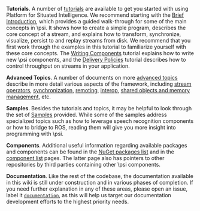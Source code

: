 __Tutorials__. A number of [tutorials](Basic-Tutorials) are available to get you started with using Platform for Situated Intelligence. We recommend starting with the [Brief Introduction](Brief-Introduction), which provides a guided walk-through for some of the main concepts in \\psi. It shows how to create a simple program, describes the core concept of a stream, and explains how to transform, synchronize, visualize, persist to and replay streams from disk. We recommend that you first work through the examples in this tutorial to familiarize yourself with these core concepts. The [Writing Components](Writing-Components) tutorial explains how to write new \\psi components, and the [Delivery Policies](Delivery-Policies) tutorial describes how to control throughput on streams in your application.

__Advanced Topics__. A number of documents on more [advanced topics](More-Advanced-Topics) describe in more detail various aspects of the framework, including [stream operators](Stream-Operators), [synchronization](Synchronization), [remoting](Remoting), [interop](Interop), [shared objects and memory management](Shared-Objects), etc.

__Samples__. Besides the tutorials and topics, it may be helpful to look through the set of [Samples](Samples) provided. While some of the samples address specialized topics such as how to leverage speech recognition components or how to bridge to ROS, reading them will give you more insight into programming with \\psi.

__Components__. Additional useful information regarding available packages and components can be found in the [NuGet packages list](List-of-NuGet-Packages) and in the [component list](List-of-Components) pages.
The latter page also has pointers to other repositories by third parties containing other \psi components.

__Documentation__. Like the rest of the codebase, the documentation available in this wiki is still under construction and in various phases of completion. If you need further explanation in any of these areas, please open an issue, label it [`documentation`](https://github.com/Microsoft/psi/labels/documentation), as this will help us target our documentation development efforts to the highest priority needs.
